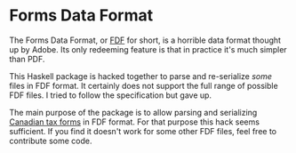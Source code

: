 Forms Data Format
=================

The Forms Data Format, or [FDF](https://helpx.adobe.com/acrobat/kb/acrobat-forms-form-data-web.html) for short, is a
horrible data format thought up by Adobe. Its only redeeming feature is that in practice it's much simpler than PDF.

This Haskell package is hacked together to parse and re-serialize *some* files in FDF format. It certainly does not
support the full range of possible FDF files. I tried to follow the specification but gave up.

The main purpose of the package is to allow parsing and serializing [Canadian tax
forms](https://github.com/blamario/canadian-income-tax) in FDF format.  For that purpose this hack seems
sufficient. If you find it doesn't work for some other FDF files, feel free to contribute some code.
